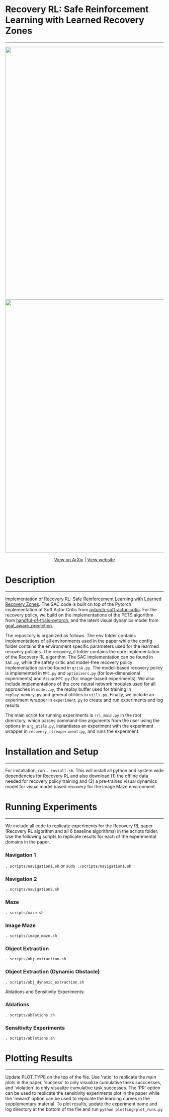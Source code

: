 # Recovery RL: Safe Reinforcement Learning with Learned Recovery Zones
------------

<p align=center>
  <img src="img/recovery-rl-simple_website.png" width=800>
  <img src="img/domains_website.png" width=800>
</p>

<p align="center">
  <a href="https://arxiv.org/pdf/2010.15920.pdf">View on ArXiv</a>
  |
  <a href="https://sites.google.com/berkeley.edu/recovery-rl/">View website</a>
</p>

# Description
------------
Implementation of  <a href="https://arxiv.org/pdf/2010.15920.pdf">Recovery RL: Safe Reinforcement Learning with Learned Recovery Zones</a>. The SAC code is built 
on top of the Pytorch implementation of Soft Actor Critic from <a href="https://github.com/pranz24/pytorch-soft-actor-critic">pytorch-soft-actor-critic</a>. For the 
recovery policy, we build on the implementations of the PETS algorithm from <a href="https://github.com/quanvuong/handful-of-trials-pytorch">handful-of-trials-pytorch.</a> 
and the latent visual dynamics model from <a href="https://github.com/suraj-nair-1/goal_aware_prediction">goal_aware_prediction</a>.

The repository is organized as follows. The env folder contains implementations of all environments used in the paper while the config folder contains the environment
specific parameters used for the learrned recovery policies. The recovery_rl folder contains the core implementation of the Recovery RL algorithm. The SAC implementation
can be found in `SAC.py`, while the safety critic and model-free recovery policy implementation can be found in `qrisk.py`. The model-based recovery policy is implemented in 
`MPC.py` and `optimizers.py` (for low-dimensional experiments) and `VisualMPC.py` (for image-based experiments). We also include implementations of the core neural network
modules used for all approaches in `model.py`, the replay buffer used for training in `replay_memory.py` and general utilities in `utils.py`. Finally, we include an experiment wrapper in `experiment.py` to create and run experiments and log results.

The main script for running experiments is `rrl_main.py` in the root direrctory, which parses command-line arguments from the user using the options in `arg_utils.py`, instantiates an experiment with the experiment wrapper in `recovery_rl/experiment.py`, and runs the experiment. 

# Installation and Setup
------------
For installation, run `. install.sh`. This will install all python and system wide dependencies for Recovery RL and also download
(1) the offline data needed for recovery policy training and (2) a pre-trained visual dynamics model for visual model based recovery for the Image Maze environment.

# Running Experiments
------------
We include all code to replicate experiments for the Recovery RL paper (Recovery RL algorithm and all 6 baseline algorithms) in the scripts folder. Use the following scripts to replicate results for each of the experimental domains in the paper.

### Navigation 1
`. scripts/navigation1.sh`
or
`sudo ./scripts/navigation1.sh`

###  Navigation 2
`. scripts/navigation2.sh`

###  Maze
`. scripts/maze.sh`

###  Image Maze
`. scripts/image_maze.sh`

###  Object Extraction
`. scripts/obj_extraction.sh`

###  Object Extraction (Dynamic Obstacle)
`. scripts/obj_dynamic_extraction.sh`

Ablations and Sensitivity Experiments:

###  Ablations
`. scripts/ablations.sh`

###  Sensitivity Experiments
`. scripts/ablations.sh`

# Plotting Results
------------
Update PLOT_TYPE on the top of the file. Use 'ratio' to replicate the main plots in the paper, 'success' to only visualize cumulative tasks succcesses, and 'violation' to only visualize cumulative task successes. The 'PR' option can be used to replicate the sensitivity experiments plot in the paper while the 'reward' option can be used to replicate the learning curves in the supplementary material. To plot results, update the experiment name and log directory at the bottom of the file and run `python plotting/plot_runs.py`
